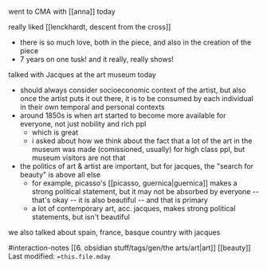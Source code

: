 went to CMA with [[anna]] today

really liked [[lenckhardt, descent from the cross]]
- there is so much love, both in the piece, and also in the creation of the piece
- 7 years on one tusk! and it really, really shows!

talked with Jacques at the art museum today
- should always consider socioeconomic context of the artist, but also once the artist puts it out there, it is to be consumed by each individual in their own temporal and personal contexts
- around 1850s is when art started to become more available for everyone, not just nobility and rich ppl
	- which is great
	- i asked about how we think about the fact that a lot of the art in the museum was made (comissioned, usually) for high class ppl, but museum visitors are not that
- the politics of art & artist are important, but for jacques, the "search for beauty" is above all else
	- for example, picasso's [[picasso, guernica|guernica]] makes a strong political statement, but it may not be absorbed by everyone -- that's okay -- it is also beautiful -- and that is primary
	- a lot of contemporary art, acc. jacques, makes strong political statements, but isn't beautiful

we also talked about spain, france, basque country with jacques


#interaction-notes    [[6. obsidian stuff/tags/gen/the arts/art|art]]   [[beauty]]   
Last modified: `=this.file.mday`
